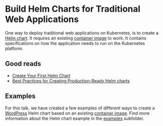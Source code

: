 # Build Helm Charts for Traditional Web Applications

One way to deploy traditional web applications on Kubernetes, is to create a [Helm chart](https://helm.sh). It requires an existing [container image](/1-container-image) to work. It contains specifications on how the application needs to run on the Kubernetes platform.

## Good reads

* [Create Your First Helm Chart](https://docs.bitnami.com/tutorials/create-your-first-helm-chart/)
* [Best Practices for Creating Production-Ready Helm charts](https://docs.bitnami.com/tutorials/production-ready-charts/)

## Examples

For this talk, we have created a few examples of different ways to create a [WordPress](https://wordpress.org) Helm chart based on an existing [container image](/1-container-image/examples/). Find more information about the Helm chart example in the [examples](/2-helm-chart/examples) subfolder.

